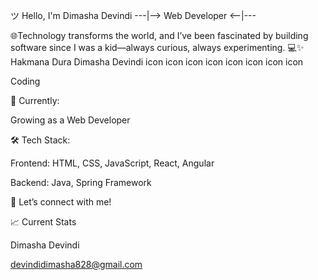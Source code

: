 ツ Hello, I'm Dimasha Devindi
---|--> Web Developer <--|---

🌐Technology transforms the world, and I’ve been fascinated by building software since I was a kid—always curious, always experimenting. 💻✨
Hakmana Dura Dimasha Devindi
icon icon icon icon icon icon icon icon

Coding

🚀 Currently:

Growing as a Web Developer

🛠 Tech Stack:

Frontend: HTML, CSS, JavaScript, React, Angular

Backend: Java, Spring Framework

💬 Let’s connect with me!


📈 Current Stats


Dimasha Devindi

devindidimasha828@gmail.com

